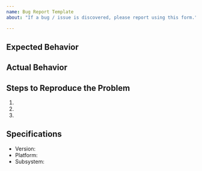 ```yaml
---
name: Bug Report Template
about: "If a bug / issue is discovered, please report using this form."

---
```


## Expected Behavior


## Actual Behavior


## Steps to Reproduce the Problem

  1.
  2.
  3.

## Specifications

  - Version:
  - Platform:
  - Subsystem:
